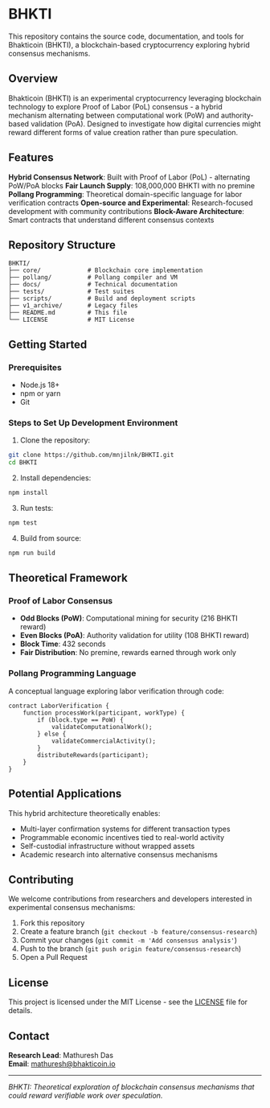 # BHKTI

This repository contains the source code, documentation, and tools for Bhakticoin (BHKTI), a blockchain-based cryptocurrency exploring hybrid consensus mechanisms.

## Overview

Bhakticoin (BHKTI) is an experimental cryptocurrency leveraging blockchain technology to explore Proof of Labor (PoL) consensus - a hybrid mechanism alternating between computational work (PoW) and authority-based validation (PoA). Designed to investigate how digital currencies might reward different forms of value creation rather than pure speculation.

## Features

**Hybrid Consensus Network**: Built with Proof of Labor (PoL) - alternating PoW/PoA blocks
**Fair Launch Supply**: 108,000,000 BHKTI with no premine 
**Pollang Programming**: Theoretical domain-specific language for labor verification contracts
**Open-source and Experimental**: Research-focused development with community contributions
**Block-Aware Architecture**: Smart contracts that understand different consensus contexts

## Repository Structure

```
BHKTI/
├── core/             # Blockchain core implementation
├── pollang/          # Pollang compiler and VM
├── docs/             # Technical documentation  
├── tests/            # Test suites
├── scripts/          # Build and deployment scripts
├── v1_archive/       # Legacy files
├── README.md         # This file
└── LICENSE           # MIT License
```

## Getting Started

### Prerequisites
- Node.js 18+
- npm or yarn
- Git

### Steps to Set Up Development Environment

1. Clone the repository:
```bash
git clone https://github.com/mnjilnk/BHKTI.git
cd BHKTI
```

2. Install dependencies:
```bash
npm install
```

3. Run tests:
```bash
npm test
```

4. Build from source:
```bash
npm run build
```

## Theoretical Framework

### Proof of Labor Consensus
- **Odd Blocks (PoW)**: Computational mining for security (216 BHKTI reward)
- **Even Blocks (PoA)**: Authority validation for utility (108 BHKTI reward)  
- **Block Time**: 432 seconds
- **Fair Distribution**: No premine, rewards earned through work only

### Pollang Programming Language
A conceptual language exploring labor verification through code:

```pollang
contract LaborVerification {
    function processWork(participant, workType) {
        if (block.type == PoW) {
            validateComputationalWork();
        } else {
            validateCommercialActivity(); 
        }
        distributeRewards(participant);
    }
}
```

## Potential Applications

This hybrid architecture theoretically enables:
- Multi-layer confirmation systems for different transaction types
- Programmable economic incentives tied to real-world activity
- Self-custodial infrastructure without wrapped assets
- Academic research into alternative consensus mechanisms

## Contributing

We welcome contributions from researchers and developers interested in experimental consensus mechanisms:

1. Fork this repository
2. Create a feature branch (`git checkout -b feature/consensus-research`)
3. Commit your changes (`git commit -m 'Add consensus analysis'`)
4. Push to the branch (`git push origin feature/consensus-research`)
5. Open a Pull Request

## License

This project is licensed under the MIT License - see the [LICENSE](LICENSE) file for details.

## Contact

**Research Lead**: Mathuresh Das  
**Email**: mathuresh@bhakticoin.io

---

*BHKTI: Theoretical exploration of blockchain consensus mechanisms that could reward verifiable work over speculation.*